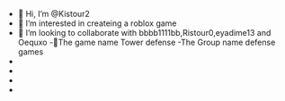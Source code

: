 - 👋 Hi, I’m @Kistour2
- 👀 I’m interested in createing a roblox game
- 💞️ I’m looking to collaborate with bbbb1111bb,Ristour0,eyadime13 and Oequxo
-The game name Tower defense
-The Group name defense games
-
-
-
-
